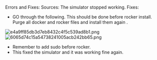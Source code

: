 Errors and Fixes:
Sources: 
The simulator stopped working. Fixes:
* GO through the following. This should be done before rocker install. Purge all docker and rocker files and install them again .

![e4a9ff85db3d7eb8432c4f5c539ad8b1.png](../_resources/e4a9ff85db3d7eb8432c4f5c539ad8b1.png)
![6065d74c15a54738241005acb242bb65.png](../_resources/6065d74c15a54738241005acb242bb65.png)

* Remember to add sudo before rocker.
* This fixed the simulator and it was working fine again.